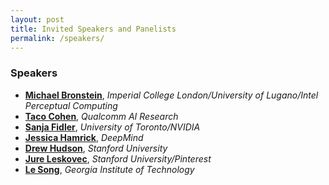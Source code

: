 ```yaml
---
layout: post
title: Invited Speakers and Panelists
permalink: /speakers/
---
```


### Speakers
- [**Michael Bronstein**](https://inf.usi.ch/bronstein), *Imperial College London/University of Lugano/Intel Perceptual Computing*
- [**Taco Cohen**](http://ta.co.nl), *Qualcomm AI Research*
- [**Sanja Fidler**](https://www.cs.utoronto.ca/~fidler/), *University of Toronto/NVIDIA*
- [**Jessica Hamrick**](http://www.jesshamrick.com/), *DeepMind*
- [**Drew Hudson**](https://www.linkedin.com/in/drew-a-hudson/), *Stanford University*
- [**Jure Leskovec**](https://cs.stanford.edu/people/jure/), *Stanford University/Pinterest*
- [**Le Song**](https://www.cc.gatech.edu/~lsong/), *Georgia Institute of Technology*
